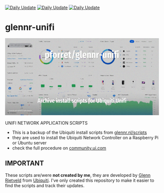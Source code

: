 [![Daily Update](https://github.com/pforret/glennr-unifi/actions/workflows/daily.yml/badge.svg)](https://github.com/pforret/glennr-unifi/actions/workflows/daily.yml)
[![Daily Update](https://github.com/pforret/glennr-unifi/actions/workflows/daily.yml/badge.svg?event=workflow_run)](https://github.com/pforret/glennr-unifi/actions/workflows/daily.yml)
[![Daily Update](https://github.com/pforret/glennr-unifi/actions/workflows/daily.yml/badge.svg?event=schedule)](https://github.com/pforret/glennr-unifi/actions/workflows/daily.yml)

# glennr-unifi

![](assets/logo.jpg)

UNIFI NETWORK APPLICATION SCRIPTS

* This is a backup of the Ubiquiti install scripts from [glennr.nl/scripts](https://glennr.nl/scripts)
* they are used to install the Ubiquiti Network Controller on a Raspberry Pi or Ubuntu server
* check the full procedure on [community.ui.com](https://community.ui.com/questions/UniFi-Installation-Scripts-or-UniFi-Easy-Update-Script-or-UniFi-Lets-Encrypt-or-UniFi-Easy-Encrypt-/ccbc7530-dd61-40a7-82ec-22b17f027776)

## IMPORTANT

These scripts are/were **not created by me**, they are developed by [Glenn Rietveld](https://www.linkedin.com/in/glenn-rietveld-555811149) from [Ubiquiti](https://www.ui.com/). I've only created this repository to make it easier to find the scripts and track their updates.